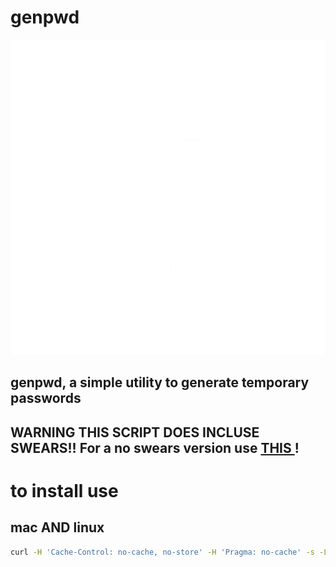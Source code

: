 # genpwd

<img src="https://github.com/CortezJEL/genpwd/blob/pages/genpwd.png?raw=true"/>

## genpwd, a simple utility to generate **temporary** passwords

## WARNING THIS SCRIPT DOES INCLUSE SWEARS!! For a no swears version use [ THIS ](https://github.com/CortezJEL/genpwd/releases/tag/1699754745)!
# to install use
## mac AND linux
```sh
curl -H 'Cache-Control: no-cache, no-store' -H 'Pragma: no-cache' -s -L https://raw.githubusercontent.com/CortezJEL/genpwd/main/install.sh | bash
```
